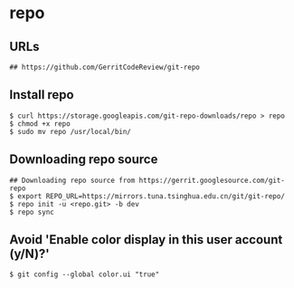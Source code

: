 repo
====

## URLs

```
## https://github.com/GerritCodeReview/git-repo
```

## Install repo

```
$ curl https://storage.googleapis.com/git-repo-downloads/repo > repo
$ chmod +x repo
$ sudo mv repo /usr/local/bin/
```

## Downloading repo source

```
## Downloading repo source from https://gerrit.googlesource.com/git-repo
$ export REPO_URL=https://mirrors.tuna.tsinghua.edu.cn/git/git-repo/
$ repo init -u <repo.git> -b dev
$ repo sync
```

## Avoid 'Enable color display in this user account (y/N)?'

```
$ git config --global color.ui "true"
```
